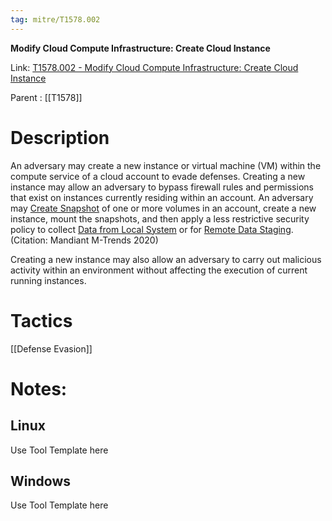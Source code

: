 ```yaml
---
tag: mitre/T1578.002
---
```


**Modify Cloud Compute Infrastructure: Create Cloud Instance**

Link: [T1578.002 - Modify Cloud Compute Infrastructure: Create Cloud Instance](https://attack.mitre.org/techniques/T1578/002)

Parent : [[T1578]]


# Description

An adversary may create a new instance or virtual machine (VM) within the compute service of a cloud account to evade defenses. Creating a new instance may allow an adversary to bypass firewall rules and permissions that exist on instances currently residing within an account. An adversary may [Create Snapshot](https://attack.mitre.org/techniques/T1578/001) of one or more volumes in an account, create a new instance, mount the snapshots, and then apply a less restrictive security policy to collect [Data from Local System](https://attack.mitre.org/techniques/T1005) or for [Remote Data Staging](https://attack.mitre.org/techniques/T1074/002).(Citation: Mandiant M-Trends 2020)

Creating a new instance may also allow an adversary to carry out malicious activity within an environment without affecting the execution of current running instances.

# Tactics


[[Defense Evasion]]


# Notes:

## Linux

Use Tool Template here

## Windows

Use Tool Template here